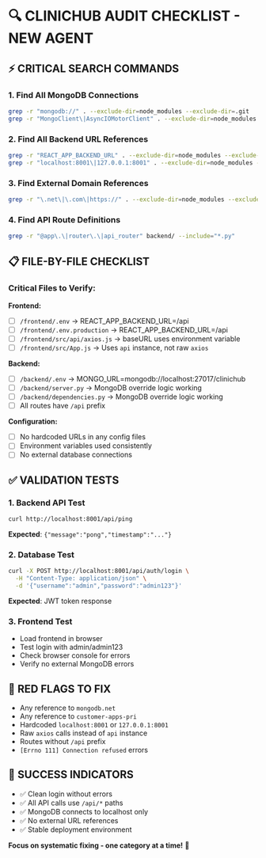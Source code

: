 # 🔍 CLINICHUB AUDIT CHECKLIST - NEW AGENT

## ⚡ CRITICAL SEARCH COMMANDS

### **1. Find All MongoDB Connections**
```bash
grep -r "mongodb://" . --exclude-dir=node_modules --exclude-dir=.git
grep -r "MongoClient\|AsyncIOMotorClient" . --exclude-dir=node_modules --exclude-dir=.git
```

### **2. Find All Backend URL References** 
```bash
grep -r "REACT_APP_BACKEND_URL" . --exclude-dir=node_modules --exclude-dir=.git
grep -r "localhost:8001\|127.0.0.1:8001" . --exclude-dir=node_modules --exclude-dir=.git
```

### **3. Find External Domain References**
```bash
grep -r "\.net\|\.com\|https://" . --exclude-dir=node_modules --exclude-dir=.git --exclude="*.md"
```

### **4. Find API Route Definitions**
```bash
grep -r "@app\.\|router\.\|api_router" backend/ --include="*.py"
```

## 📋 FILE-BY-FILE CHECKLIST

### **Critical Files to Verify:**

**Frontend:**
- [ ] `/frontend/.env` → REACT_APP_BACKEND_URL=/api
- [ ] `/frontend/.env.production` → REACT_APP_BACKEND_URL=/api  
- [ ] `/frontend/src/api/axios.js` → baseURL uses environment variable
- [ ] `/frontend/src/App.js` → Uses `api` instance, not raw `axios`

**Backend:**
- [ ] `/backend/.env` → MONGO_URL=mongodb://localhost:27017/clinichub
- [ ] `/backend/server.py` → MongoDB override logic working
- [ ] `/backend/dependencies.py` → MongoDB override logic working
- [ ] All routes have `/api` prefix

**Configuration:**
- [ ] No hardcoded URLs in any config files
- [ ] Environment variables used consistently
- [ ] No external database connections

## ✅ VALIDATION TESTS

### **1. Backend API Test**
```bash
curl http://localhost:8001/api/ping
```
**Expected**: `{"message":"pong","timestamp":"..."}`

### **2. Database Test**  
```bash
curl -X POST http://localhost:8001/api/auth/login \
  -H "Content-Type: application/json" \
  -d '{"username":"admin","password":"admin123"}'
```
**Expected**: JWT token response

### **3. Frontend Test**
- Load frontend in browser
- Test login with admin/admin123  
- Check browser console for errors
- Verify no external MongoDB errors

## 🚨 RED FLAGS TO FIX
- Any reference to `mongodb.net`
- Any reference to `customer-apps-pri`
- Hardcoded `localhost:8001` or `127.0.0.1:8001`
- Raw `axios` calls instead of `api` instance
- Routes without `/api` prefix
- `[Errno 111] Connection refused` errors

## 🎯 SUCCESS INDICATORS
- ✅ Clean login without errors
- ✅ All API calls use `/api/*` paths
- ✅ MongoDB connects to localhost only
- ✅ No external URL references
- ✅ Stable deployment environment

**Focus on systematic fixing - one category at a time!** 🔧